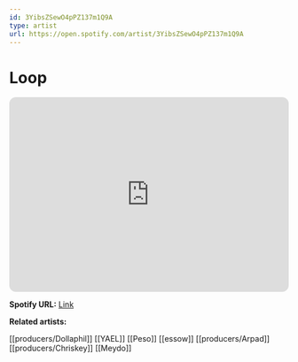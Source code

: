 ```yaml
---
id: 3YibsZSewO4pPZ137m1Q9A
type: artist
url: https://open.spotify.com/artist/3YibsZSewO4pPZ137m1Q9A
---
```

# Loop

<iframe style="border-radius:12px" src="https://open.spotify.com/embed/artist/3YibsZSewO4pPZ137m1Q9A" width="100%" height="352" frameBorder="0" allowfullscreen="" allow="autoplay; clipboard-write; encrypted-media; fullscreen; picture-in-picture" loading="lazy"></iframe>

**Spotify URL:** [Link](https://open.spotify.com/artist/3YibsZSewO4pPZ137m1Q9A)

**Related artists:**

[[producers/Dollaphil]]
[[YAEL]]
[[Peso]]
[[essow]]
[[producers/Arpad]]
[[producers/Chriskey]]
[[Meydo]]
